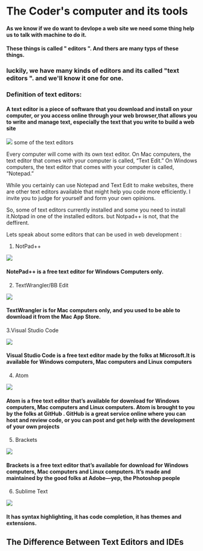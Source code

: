 # The Coder's computer and its tools

#### As we know if we do want to devlope a web site we need some thing help us to talk with machine to do it.
#### These things is called " editors ". And thers are many typs of these things.
### luckily, we have many kinds of editors and its called "text editors ". and we'll know it one for one.

### Definition of text editors:
#### A text editor is a piece of software that you download and install on your computer, or you access online through your web browser,that allows you to write and manage text, especially the text that you write to build a web site


![](https://www.geckoandfly.com/wp-content/uploads/2016/10/sublime-text-2.jpg)
some of the text editors

 Every computer will come with its own text editor. On Mac computers, the text editor that comes with your computer is called,
 “Text Edit.” On Windows computers, the text editor that comes with your computer is called, “Notepad.”

While you certainly can use Notepad and Text Edit to make websites, there are other text editors available that might help you code more
efficiently. I invite you to judge for yourself and form your own opinions.

So, some of text editors currently installed and some you need to install it.Notpad in one of the installed editors.
but Notpad++ is not, that the deffirent.

Lets speak about some editors that can be used in web development :

1. NotPad++ 
 
 
 ![](https://upload.wikimedia.org/wikipedia/commons/thumb/6/69/Notepad%2B%2B_Logo.svg/277px-Notepad%2B%2B_Logo.svg.png)
 
 ####   NotePad++ is a free text editor for Windows Computers only.




2. TextWrangler/BB Edit

![](https://pbs.twimg.com/profile_images/1137026566792368131/FUjGf0UF_400x400.jpg)

####    TextWrangler is for Mac computers only, and you used to be able to download it from the Mac App Store.

3.Visual Studio Code


![](https://nsa39.casimages.com/img/2018/10/26/181026123144609102.jpg)

#### Visual Studio Code is a free text editor made by the folks at Microsoft.It is available for Windows computers, Mac computers and Linux computers

4. Atom


![](https://res-4.cloudinary.com/crunchbase-production/image/upload/c_lpad,h_256,w_256,f_auto,q_auto:eco/v1460045195/p7mjkfz5ic3pyjxah2db.png)

#### Atom is a free text editor that’s available for download for Windows computers, Mac computers and Linux computers. Atom is brought to you by the folks at GitHub . GitHub is a great service online where you can host and review code, or you can post and get help with the development of your own projects

5. Brackets


![](https://lh3.googleusercontent.com/proxy/-4DhNP7EJdEu59yAYKFJ3Q6s3zujzyo72FoQ7O0VWshtF5n3z3dlRRozvblGbj9DFDkLMlaX7FMAMB3qusgpz9B7DyMroJvBEsISwq8p71e-Y0-Cpm0cf8KstTN9G00YZwKF)

#### Brackets is a free text editor that’s available for download for Windows computers, Mac computers and Linux computers. It’s made and maintained by the good folks at Adobe—yep, the Photoshop people

6. Sublime Text

![](https://upload.wikimedia.org/wikipedia/en/d/d2/Sublime_Text_3_logo.png)

#### It has syntax highlighting, it has code completion, it has themes and extensions.


## The Difference Between Text Editors and IDEs

